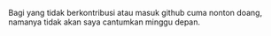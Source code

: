 Bagi yang tidak berkontribusi atau masuk github cuma nonton doang, namanya tidak akan saya cantumkan minggu depan.

